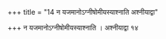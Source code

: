+++
title = "14 न यजमानोऽग्नीषोमीयस्याश्नाति अश्नीयाद्वा"

+++
न यजमानोऽग्नीषोमीयस्याश्नाति । अश्नीयाद्वा १४